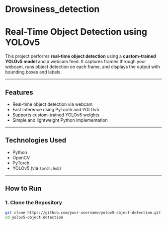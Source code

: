 # Drowsiness_detection
# Real-Time Object Detection using YOLOv5

This project performs **real-time object detection** using a **custom-trained YOLOv5 model** and a webcam feed. It captures frames through your webcam, runs object detection on each frame, and displays the output with bounding boxes and labels.

---

## Features

- Real-time object detection via webcam
- Fast inference using PyTorch and YOLOv5
- Supports custom-trained YOLOv5 weights
- Simple and lightweight Python implementation

---

## Technologies Used

- Python
- OpenCV
- PyTorch
- YOLOv5 (via `torch.hub`)

---

## How to Run

### 1. Clone the Repository

```bash
git clone https://github.com/your-username/yolov5-object-detection.git
cd yolov5-object-detection

